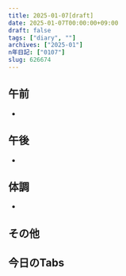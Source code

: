 ```yaml
---
title: 2025-01-07[draft]
date: 2025-01-07T00:00:00+09:00
draft: false
tags: ["diary", ""]
archives: ["2025-01"]
n年日記: ["0107"]
slug: 626674
---
```

## 午前
- 
## 午後
- 
## 体調
- 
## その他
## 今日のTabs
